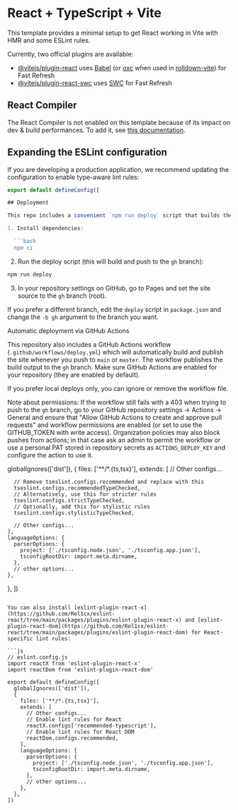 # React + TypeScript + Vite

This template provides a minimal setup to get React working in Vite with HMR and some ESLint rules.

Currently, two official plugins are available:

- [@vitejs/plugin-react](https://github.com/vitejs/vite-plugin-react/blob/main/packages/plugin-react) uses [Babel](https://babeljs.io/) (or [oxc](https://oxc.rs) when used in [rolldown-vite](https://vite.dev/guide/rolldown)) for Fast Refresh
- [@vitejs/plugin-react-swc](https://github.com/vitejs/vite-plugin-react/blob/main/packages/plugin-react-swc) uses [SWC](https://swc.rs/) for Fast Refresh

## React Compiler

The React Compiler is not enabled on this template because of its impact on dev & build performances. To add it, see [this documentation](https://react.dev/learn/react-compiler/installation).

## Expanding the ESLint configuration

If you are developing a production application, we recommend updating the configuration to enable type-aware lint rules:

```js
export default defineConfig([

## Deployment

This repo includes a convenient `npm run deploy` script that builds the app and publishes the `dist/` folder to a branch named `gh` using the `gh-pages` package.

1. Install dependencies:

  ```bash
  npm ci
  ```

2. Run the deploy script (this will build and push to the `gh` branch):

  ```bash
  npm run deploy
  ```

3. In your repository settings on GitHub, go to Pages and set the site source to the `gh` branch (root).

If you prefer a different branch, edit the `deploy` script in `package.json` and change the `-b gh` argument to the branch you want.

Automatic deployment via GitHub Actions

This repository also includes a GitHub Actions workflow (`.github/workflows/deploy.yml`) which will automatically build and publish the site whenever you push to `main` or `master`. The workflow publishes the build output to the `gh` branch. Make sure GitHub Actions are enabled for your repository (they are enabled by default).

If you prefer local deploys only, you can ignore or remove the workflow file.

Note about permissions: If the workflow still fails with a 403 when trying to push to the `gh` branch, go to your GitHub repository settings → Actions → General and ensure that "Allow GitHub Actions to create and approve pull requests" and workflow permissions are enabled (or set to use the GITHUB_TOKEN with write access). Organization policies may also block pushes from actions; in that case ask an admin to permit the workflow or use a personal PAT stored in repository secrets as `ACTIONS_DEPLOY_KEY` and configure the action to use it.

  globalIgnores(['dist']),
  {
    files: ['**/*.{ts,tsx}'],
    extends: [
      // Other configs...

      // Remove tseslint.configs.recommended and replace with this
      tseslint.configs.recommendedTypeChecked,
      // Alternatively, use this for stricter rules
      tseslint.configs.strictTypeChecked,
      // Optionally, add this for stylistic rules
      tseslint.configs.stylisticTypeChecked,

      // Other configs...
    ],
    languageOptions: {
      parserOptions: {
        project: ['./tsconfig.node.json', './tsconfig.app.json'],
        tsconfigRootDir: import.meta.dirname,
      },
      // other options...
    },
  },
])
```

You can also install [eslint-plugin-react-x](https://github.com/Rel1cx/eslint-react/tree/main/packages/plugins/eslint-plugin-react-x) and [eslint-plugin-react-dom](https://github.com/Rel1cx/eslint-react/tree/main/packages/plugins/eslint-plugin-react-dom) for React-specific lint rules:

```js
// eslint.config.js
import reactX from 'eslint-plugin-react-x'
import reactDom from 'eslint-plugin-react-dom'

export default defineConfig([
  globalIgnores(['dist']),
  {
    files: ['**/*.{ts,tsx}'],
    extends: [
      // Other configs...
      // Enable lint rules for React
      reactX.configs['recommended-typescript'],
      // Enable lint rules for React DOM
      reactDom.configs.recommended,
    ],
    languageOptions: {
      parserOptions: {
        project: ['./tsconfig.node.json', './tsconfig.app.json'],
        tsconfigRootDir: import.meta.dirname,
      },
      // other options...
    },
  },
])
```
